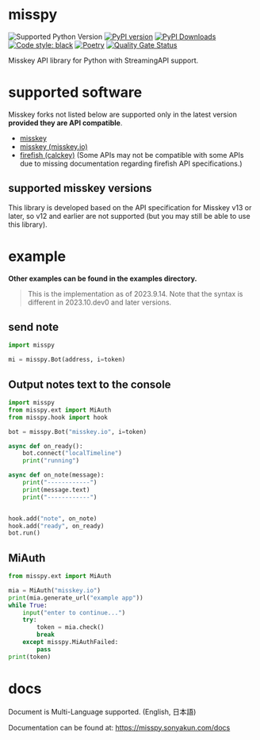 # misspy
![Supported Python Version](https://img.shields.io/pypi/pyversions/misspy) [![PyPI version](https://badge.fury.io/py/misspy.svg)](https://badge.fury.io/py/misspy) [![PyPI Downloads](https://img.shields.io/pypi/dm/misspy.svg)](https://badge.fury.io/py/misspy) [![Code style: black](https://img.shields.io/badge/code%20style-black-000000.svg)](https://github.com/psf/black) [![Poetry](https://img.shields.io/endpoint?url=https://python-poetry.org/badge/v0.json)](https://python-poetry.org/) [![Quality Gate Status](https://sonarcloud.io/api/project_badges/measure?project=sonyakun_misspy&metric=alert_status)](https://sonarcloud.io/summary/new_code?id=misspy-development_misspy)

Misskey API library for Python with StreamingAPI support.

# supported software
Misskey forks not listed below are supported only in the latest version **__provided they are API compatible__**.
* [misskey](https://github.com/misskey-dev/misskey)
* [misskey (misskey.io)](https://github.com/misskeyIO/misskey)
* [firefish (calckey)](https://codeberg.org/firefish/firefish) (Some APIs may not be compatible with some APIs due to missing documentation regarding firefish API specifications.)


## supported misskey versions
This library is developed based on the API specification for Misskey v13 or later, so v12 and earlier are not supported (but you may still be able to use this library).


# example
**Other examples can be found in the examples directory.**

> This is the implementation as of 2023.9.14.
Note that the syntax is different in 2023.10.dev0 and later versions.

## send note
```python
import misspy

mi = misspy.Bot(address, i=token)
```

## Output notes text to the console
```python
import misspy
from misspy.ext import MiAuth
from misspy.hook import hook

bot = misspy.Bot("misskey.io", i=token)

async def on_ready():
    bot.connect("localTimeline")
    print("running")

async def on_note(message):
    print("------------")
    print(message.text)
    print("------------")


hook.add("note", on_note)
hook.add("ready", on_ready)
bot.run()
```

## MiAuth
```python
from misspy.ext import MiAuth

mia = MiAuth("misskey.io")
print(mia.generate_url("example app"))
while True:
    input("enter to continue...")
    try:
        token = mia.check()
        break
    except misspy.MiAuthFailed:
        pass
print(token)
```


# docs
Document is Multi-Language supported. (English, 日本語)

Documentation can be found at:
https://misspy.sonyakun.com/docs
